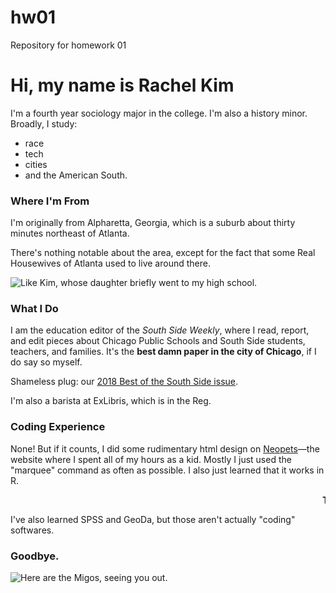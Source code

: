 # hw01
Repository for homework 01

# Hi, my name is Rachel Kim

I'm a fourth year sociology major in the college. I'm also a history minor. Broadly, I study: 

* race
* tech
* cities
* and the American South.

### Where I'm From
I'm originally from Alpharetta, Georgia, which is a suburb about thirty minutes northeast of Atlanta. 

There's nothing notable about the area, except for the fact that some Real Housewives of Atlanta used to live around there.

![Like Kim, whose daughter briefly went to my high school.](https://media.giphy.com/media/T8mmXYupagKfC/giphy.gif)

### What I Do
I am the education editor of the *South Side Weekly*, where I read, report, and edit pieces about Chicago Public Schools and South Side students, teachers, and families. It's the **best damn paper in the city of Chicago**, if I do say so myself.

Shameless plug: our [2018 Best of the South Side issue](https://southsideweekly.com/best-of-the-south-side-2018/).

I'm also a barista at ExLibris, which is in the Reg.

### Coding Experience
None!
But if it counts, I did some rudimentary html design on [Neopets](http://www.neopets.com//)—the website where I spent all of my hours as a kid. Mostly I just used the "marquee" command as often as possible. I also just learned that it works in R. 

<marquee> **This is incredibly exciting.** </marquee>

I've also learned SPSS and GeoDa, but those aren't actually "coding" softwares.

### Goodbye.

![Here are the Migos, seeing you out.](https://i.gifer.com/1qQY.gif)
